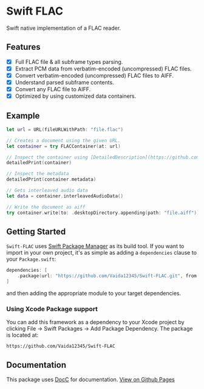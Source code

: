 # Swift FLAC
Swift native implementation of a FLAC reader.

## Features
- [x] Full FLAC file & all subframe types parsing.
- [x] Extract PCM data from verbatim-encoded (uncompressed) FLAC files.
- [x] Convert verbatim-encoded (uncompressed) FLAC files to AIFF.
- [x] Understand parsed subframe contents.
- [x] Convert any FLAC file to AIFF.
- [x] Optimized by using customized data containers.

## Example
```swift
let url = URL(fileURLWithPath: "file.flac")

// Creates a document using the given URL.
let container = try FLACContainer(at: url)

// Inspect the container using [DetailedDescription](https://github.com/Vaida12345/DetailedDescription)
detailedPrint(container)

// Inspect the metadata
detailedPrint(container.metadata)

// Gets interleaved audio data
let data = container.interleavedAudioData()

// Write the document as aiff
try container.write(to: .desktopDirectory.appending(path: "file.aiff"))
```

## Getting Started

`Swift-FLAC` uses [Swift Package Manager](https://www.swift.org/documentation/package-manager/) as its build tool. If you want to import in your own project, it's as simple as adding a `dependencies` clause to your `Package.swift`:
```swift
dependencies: [
    .package(url: "https://github.com/Vaida12345/Swift-FLAC.git", from: "1.0.2")
]
```
and then adding the appropriate module to your target dependencies.

### Using Xcode Package support

You can add this framework as a dependency to your Xcode project by clicking File -> Swift Packages -> Add Package Dependency. The package is located at:
```
https://github.com/Vaida12345/Swift-FLAC
```

## Documentation

This package uses [DocC](https://www.swift.org/documentation/docc/) for documentation. [View on Github Pages](https://vaida12345.github.io/Swift-FLAC/documentation/swiftflac/)
